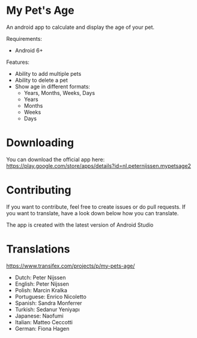 My Pet's Age
=========

An android app to calculate and display the age of your pet.

Requirements:
- Android 6+

Features:
- Ability to add multiple pets
- Ability to delete a pet
- Show age in different formats:
  - Years, Months, Weeks, Days
  - Years
  - Months
  - Weeks
  - Days

Downloading
=========
You can download the official app here:
https://play.google.com/store/apps/details?id=nl.peternijssen.mypetsage2

Contributing
=========

If you want to contribute, feel free to create issues or do pull requests.
If you want to translate, have a look down below how you can translate.

The app is created with the latest version of Android Studio


Translations
=========

https://www.transifex.com/projects/p/my-pets-age/

- Dutch: Peter Nijssen
- English: Peter Nijssen
- Polish: Marcin Kralka
- Portuguese: Enrico Nicoletto
- Spanish: Sandra Monferrer
- Turkish: Sedanur Yeniyapı
- Japanese: Naofumi
- Italian: Matteo Ceccotti
- German: Fiona Hagen


